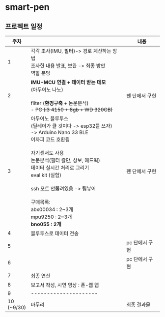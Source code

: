 # smart-pen

## 프로젝트 일정

주차||내용
---|---|---
1|각각 조사(IMU, 필터)-> 경로 계산하는 방법<br>조사한 내용 발표, 보완 -> 최종 방안<br>역할 분담|
2|**IMU-MCU 연결 + 데이터 받는 데모**<br>(아두이노 나노)<br><br>filter (**환경구축** + 논문분석)<br>- ~~PC (i3 4150 + 8gb + WD 320GB)~~|펜 단에서 구현
3|아두이노 블루투스<br>(딜레이가 클 것이다 -> esp32를 쓰자)<br>-> Arduino Nano 33 BLE<br>어차피 코드 호환됨<br><br>자기센서도 사용<br>논문분석(필터 칼만, 상보, 매드윅)<br>데이터 실시간 처리로 그리기<br>eval kit (실험)<br><br>ssh 포트 안뚫려있음 -> 팀뷰어<br><br>구매목록:<br>abx00034 : 2\~3개<br>mpu9250 : 2\~3개<br>**bno055 : 2개**<br>|펜 단에서 구현
4|블루투스로 데이터 전송|
5||pc 단에서 구현
6||pc 단에서 구현
7|최종 연산|
8|보고서 작성, 시연 영상 : 폰-웹 앱|
9|---------------------|
10<br>(~9/30)|마무리|최종 결과물
